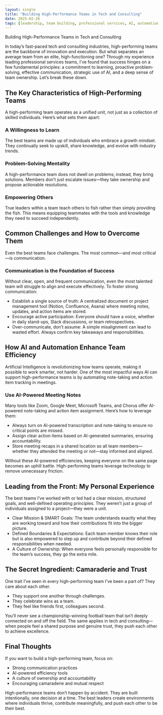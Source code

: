 ```yaml
---
layout: single
title: "Building High-Performance Teams in Tech and Consulting"
date: 2025-02-26
tags: [leadership, team building, professional services, AI, automation]
---
```


Building High-Performance Teams in Tech and Consulting

In today’s fast-paced tech and consulting industries, high-performing teams are the backbone of innovation and execution. But what separates an average team from an elite, high-functioning one? Through my experience leading professional services teams, I’ve found that success hinges on a few fundamental principles: a commitment to learning, proactive problem-solving, effective communication, strategic use of AI, and a deep sense of team ownership. Let’s break these down.

## The Key Characteristics of High-Performing Teams

A high-performing team operates as a unified unit, not just as a collection of skilled individuals. Here’s what sets them apart:

### A Willingness to Learn
The best teams are made up of individuals who embrace a growth mindset. They continually seek to upskill, share knowledge, and evolve with industry trends.

### Problem-Solving Mentality
A high-performance team does not dwell on problems; instead, they bring solutions. Members don’t just escalate issues—they take ownership and propose actionable resolutions.

### Empowering Others
True leaders within a team teach others to fish rather than simply providing the fish. This means equipping teammates with the tools and knowledge they need to succeed independently.

## Common Challenges and How to Overcome Them

Even the best teams face challenges. The most common—and most critical—is communication.

### Communication is the Foundation of Success

Without clear, open, and frequent communication, even the most talented team will struggle to align and execute effectively. To foster strong communication:

- Establish a single source of truth: A centralized document or project management tool (Notion, Confluence, Asana) where meeting notes, updates, and action items are stored.
- Encourage active participation: Everyone should have a voice, whether in daily stand-ups, Slack discussions, or team retrospectives.
- Over-communicate, don’t assume: A simple misalignment can lead to wasted effort. Always confirm key takeaways and responsibilities.

## How AI and Automation Enhance Team Efficiency

Artificial Intelligence is revolutionizing how teams operate, making it possible to work smarter, not harder. One of the most impactful ways AI can support high-performance teams is by automating note-taking and action item tracking in meetings.

### Use AI-Powered Meeting Notes

Many tools like Zoom, Google Meet, Microsoft Teams, and Chorus offer AI-powered note-taking and action item assignment. Here’s how to leverage them:

- Always turn on AI-powered transcription and note-taking to ensure no critical points are missed.
- Assign clear action items based on AI-generated summaries, ensuring accountability.
- Store meeting recaps in a shared location so all team members—whether they attended the meeting or not—stay informed and aligned.

Without these AI-powered efficiencies, keeping everyone on the same page becomes an uphill battle. High-performing teams leverage technology to remove unnecessary friction.

## Leading from the Front: My Personal Experience

The best teams I’ve worked with or led had a clear mission, structured goals, and well-defined operating principles. They weren’t just a group of individuals assigned to a project—they were a unit.

- Clear Mission & SMART Goals: The team understands exactly what they are working toward and how their contributions fit into the bigger picture.
- Defined Boundaries & Expectations: Each team member knows their role but is also empowered to step up and contribute beyond their defined responsibilities when needed.
- A Culture of Ownership: When everyone feels personally responsible for the team’s success, they go the extra mile.

## The Secret Ingredient: Camaraderie and Trust

One trait I’ve seen in every high-performing team I’ve been a part of? They care about each other.

- They support one another through challenges.
- They celebrate wins as a team.
- They feel like friends first, colleagues second.

You’ll never see a championship-winning football team that isn’t deeply connected on and off the field. The same applies in tech and consulting—when people feel a shared purpose and genuine trust, they push each other to achieve excellence.

## Final Thoughts

If you want to build a high-performing team, focus on:

- Strong communication practices
- AI-powered efficiency tools
- A culture of ownership and accountability
- Encouraging camaraderie and mutual respect

High-performance teams don’t happen by accident. They are built intentionally, one decision at a time. The best leaders create environments where individuals thrive, contribute meaningfully, and push each other to be their best.
